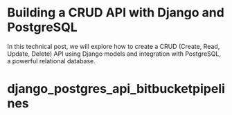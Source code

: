 # Building a CRUD API with Django and PostgreSQL

In this technical post, we will explore how to create a CRUD (Create, Read, Update, Delete) API using Django models and integration with PostgreSQL, a powerful relational database.
# django_postgres_api_bitbucketpipelines
